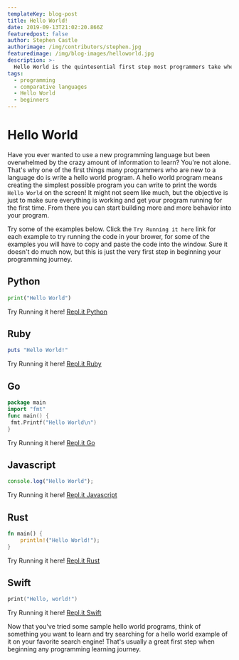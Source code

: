 ```yaml
---
templateKey: blog-post
title: Hello World!
date: 2019-09-13T21:02:20.866Z
featuredpost: false
author: Stephen Castle
authorimage: /img/contributors/stephen.jpg
featuredimage: /img/blog-images/helloworld.jpg
description: >-
  Hello World is the quintesential first step most programmers take when learning a new topic. Let's look at hello world examples for 6 common programming languages.
tags:
  - programming
  - comparative languages
  - Hello World
  - beginners
---
```


# Hello World
Have you ever wanted to use a new programming language but been overwhelmed by the crazy amount of information to learn? You're not alone.
That's why one of the first things many programmers who are new to a language do is write a hello world program. A hello world program means
creating the simplest possible program you can write to print the words `Hello World` on the screen!  It might not seem like much, but the objective is just
to make sure everything is working and get your program running for the first time. From there you can start building more and more behavior into your program.

Try some of the examples below. Click the `Try Running it here` link for each example to try running the code in your brower, for some of the examples you will have to copy and paste the code into the window.
Sure it doesn't do much now, but this is just the very first step in beginning your programming journey.

## Python
```python
print("Hello World")
```
Try Running it here! [Repl.it Python](https://repl.it/languages/python)
## Ruby
```ruby
puts "Hello World!"
```
Try Running it here! [Repl.it Ruby](https://repl.it/languages/ruby)
## Go
```go
package main
import "fmt"
func main() {
 fmt.Printf("Hello World\n")
}
```
Try Running it here! [Repl.it Go](https://repl.it/languages/go)
## Javascript
```javascript
console.log("Hello World");

```
Try Running it here! [Repl.it Javascript](https://repl.it/languages/javascript)

## Rust
```rust
fn main() {
    println!("Hello World!");
}
```

Try Running it here! [Repl.it Rust](https://repl.it/languages/rust)

## Swift
```swift
print("Hello, world!")
```
Try Running it here! [Repl.it Swift](https://repl.it/languages/swift)


Now that you've tried some sample hello world programs, think of something you want to learn and try searching for a hello world example of it on your favorite search engine! That's usually a great first step when beginning any programming learning journey.